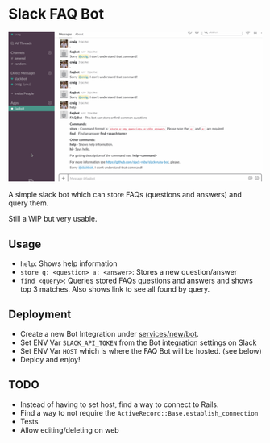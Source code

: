 # Slack FAQ Bot

![Alt text](app/assets/images/faq-bot-v1.gif?raw=true)

A simple slack bot which can store FAQs (questions and answers) and query them.

Still a WIP but very usable.

## Usage

- `help`: Shows help information
- `store q: <question> a: <answer>`: Stores a new question/answer
- `find <query>`: Queries stored FAQs questions and answers and shows top 3 matches. Also shows link to see all found by query.

## Deployment

- Create a new Bot Integration under [services/new/bot](http://slack.com/services/new/bot).
- Set ENV Var `SLACK_API_TOKEN` from the Bot integration settings on Slack
- Set ENV Var `HOST` which is where the FAQ Bot will be hosted. (see below)
- Deploy and enjoy!

## TODO

- Instead of having to set host, find a way to connect to Rails.
- Find a way to not require the `ActiveRecord::Base.establish_connection`
- Tests
- Allow editing/deleting on web
